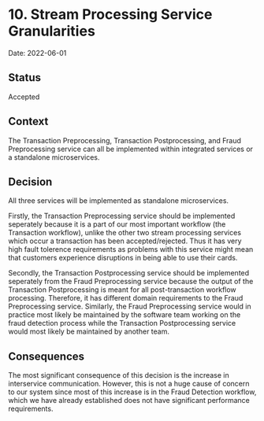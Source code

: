 # 10. Stream Processing Service Granularities

Date: 2022-06-01

## Status

Accepted

## Context

The Transaction Preprocessing, Transaction Postprocessing, and Fraud Preprocessing service can all be implemented within integrated services or a standalone microservices.

## Decision

All three services will be implemented as standalone microservices.

Firstly, the Transaction Preprocessing service should be implemented seperately because it is a part of our most important workflow (the Transaction workflow), unlike the other two stream processing services which occur a transaction has been accepted/rejected. Thus it has very high fault tolerence requirements as problems with this service might mean that customers experience disruptions in being able to use their cards. 

Secondly, the Transaction Postprocessing service should be implemented seperately from the Fraud Preprocessing service because the output of the Transaction Postprocessing is meant for all post-transaction workflow processing. Therefore, it has different domain requirements to the Fraud Preprocessing service. Similarly, the Fraud Preprocessing service would in practice most likely be maintained by the software team working on the fraud detection process while the Transaction Postprocessing service would most likely be maintained by another team. 

## Consequences

The most significant consequence of this decision is the increase in interservice communication. However, this is not a huge cause of concern to our system since most of this increase is in the Fraud Detection workflow, which we have already established does not have significant performance requirements.

